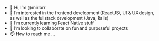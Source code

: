 - 👋 Hi, I’m @mirrorr
- 👀 I’m interested in the frontend development (ReactJS), UI & UX design, as well as the fullstack development (Java, Rails)
- 🌱 I’m currently learning React Native stuff
- 💞️ I’m looking to collaborate on fun and purposeful projects
- 📫 How to reach me ...

<!---
mirrorr/mirrorr is a ✨ special ✨ repository because its `README.md` (this file) appears on your GitHub profile.
You can click the Preview link to take a look at your changes.
--->
